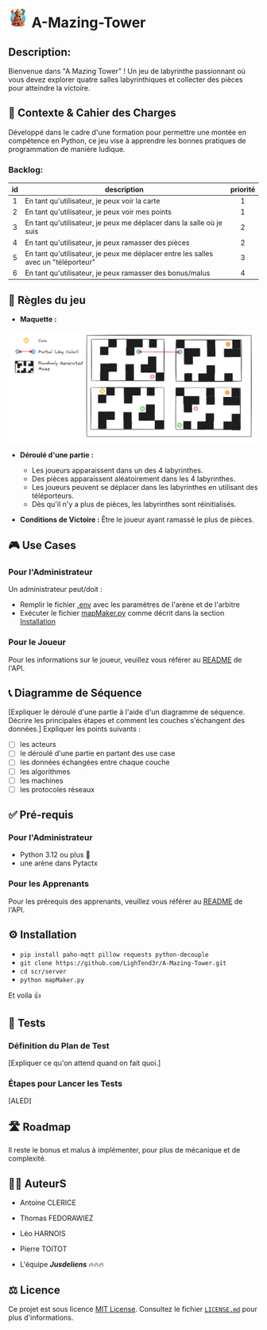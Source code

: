 # <img src="doc/A-Mazing-Tower-Logo.jpg" alt="logo" style="width: 40px"/> A-Mazing-Tower

## Description:

Bienvenue dans "A Mazing Tower" ! Un jeu de labyrinthe passionnant où vous devez explorer quatre salles labyrinthiques
et collecter des pièces pour atteindre la victoire.

## 🎯 Contexte & Cahier des Charges

Développé dans le cadre d'une formation pour permettre une montée en compétence en Python, ce jeu vise à apprendre les
bonnes pratiques de programmation de manière ludique.

### Backlog:

| id | description                                                                        | priorité |
|:--:|------------------------------------------------------------------------------------|:--------:|
| 1  | En tant qu'utilisateur, je peux voir la carte                                      |    1     |
| 2  | En tant qu'utilisateur, je peux voir mes points                                    |    1     |
| 3  | En tant qu'utilisateur, je peux me déplacer dans la salle où je suis               |    2     |
| 4  | En tant qu'utilisateur, je peux ramasser des pièces                                |    2     |
| 5  | En tant qu'utilisateur, je peux me déplacer entre les salles avec un "téléporteur" |    3     |
| 6  | En tant qu'utilisateur, je peux ramasser des bonus/malus                           |    4     |

## 🎲 Règles du jeu

- **Maquette :**

<img src="doc/Maquette.png" alt="Maquette du jeu" style="width: 500px"/>

- **Déroulé d'une partie :**
    - Les joueurs apparaissent dans un des 4 labyrinthes.
    - Des pièces apparaissent aléatoirement dans les 4 labyrinthes.
    - Les joueurs peuvent se déplacer dans les labyrinthes en utilisant des téléporteurs.
    - Dès qu'il n'y a plus de pièces, les labyrinthes sont réinitialisés.

- **Conditions de Victoire :** Être le joueur ayant ramassé le plus de pièces.

## 🎮 Use Cases

### Pour l'Administrateur

Un administrateur peut/doit :
- Remplir le fichier [.env](.env) avec les paramètres de l'arène et de l'arbitre
- Exécuter le fichier [mapMaker.py](src/server/mapMaker.py) comme décrit dans la section [Installation](#user-content-️-installation)

### Pour le Joueur

Pour les informations sur le joueur, veuillez vous référer au [README](/src/api/README.md) de l'API.

## 📞 Diagramme de Séquence

[Expliquer le déroulé d'une partie à l'aide d'un diagramme de séquence. Décrire les principales étapes et comment les couches s'échangent des données.]
Expliquer les points suivants :

- [ ] les acteurs
- [ ] le déroulé d'une partie en partant des use case
- [ ] les données échangées entre chaque couche
- [ ] les algorithmes
- [ ] les machines
- [ ] les protocoles réseaux

## ✅ Pré-requis

### Pour l'Administrateur

- Python 3.12 ou plus 🐍
- une arène dans Pytactx

### Pour les Apprenants

Pour les prérequis des apprenants, veuillez vous référer au [README](/src/api/README.md) de l'API.

## ⚙️ Installation

- `pip install paho-mqtt pillow requests python-decouple`
- `git clone https://github.com/LighTend3r/A-Mazing-Tower.git`
- `cd scr/server`
- `python mapMaker.py`

Et voila 👍

## 🧪 Tests

### Définition du Plan de Test

[Expliquer ce qu'on attend quand on fait quoi.]

### Étapes pour Lancer les Tests

[ALED]

## 🛣️ Roadmap

Il reste le bonus et malus à implémenter, pour plus de mécanique et de complexité.

## 🧑‍💻 AuteurS

- Antoine CLERICE
- Thomas FEDORAWIEZ
- Léo HARNOIS
- Pierre TOITOT

- L'équipe ***Jusdeliens*** 🔥🔥🔥

## ⚖️ Licence

Ce projet est sous licence [MIT License](https://opensource.org/license/mit/). Consultez le
fichier [`LICENSE.md`](LICENSE.md) pour plus d'informations.
